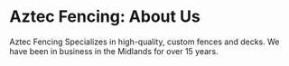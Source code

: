 <html>
    <head>
<!--include head.txt -->
        <title>
            Aztec Fencing: About Us
        </title>
    </head>

<body>
<!--include logo.txt -->
<!--include menu.txt -->

# Aztec Fencing: About Us


Aztec Fencing Specializes in high-quality, custom fences and decks. We
have been in business in the Midlands for over 15 years.

</body>
</html>
